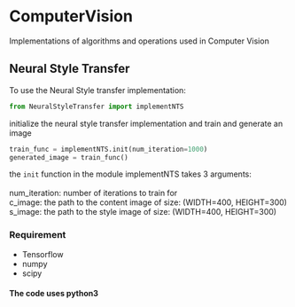 # ComputerVision
Implementations of algorithms and operations used in Computer Vision

## Neural Style Transfer

To use the Neural Style transfer implementation:

```python
from NeuralStyleTransfer import implementNTS
```

initialize the neural style transfer implementation and train and generate an image
```python
train_func = implementNTS.init(num_iteration=1000)
generated_image = train_func()
```
the `init` function in the module implementNTS takes 3 arguments: <br/>
<br/>
num_iteration: number of iterations to train for<br/>
c_image: the path to the content image of size: (WIDTH=400, HEIGHT=300)<br/>
s_image: the path to the style image of size: (WIDTH=400, HEIGHT=300)<br/>


### Requirement
* Tensorflow
* numpy
* scipy

#### The code uses python3
